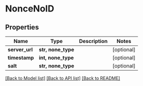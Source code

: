 # NonceNoID

## Properties
Name | Type | Description | Notes
------------ | ------------- | ------------- | -------------
**server_url** | **str, none_type** |  | [optional] 
**timestamp** | **int, none_type** |  | [optional] 
**salt** | **str, none_type** |  | [optional] 

[[Back to Model list]](../README.md#documentation-for-models) [[Back to API list]](../README.md#documentation-for-api-endpoints) [[Back to README]](../README.md)


